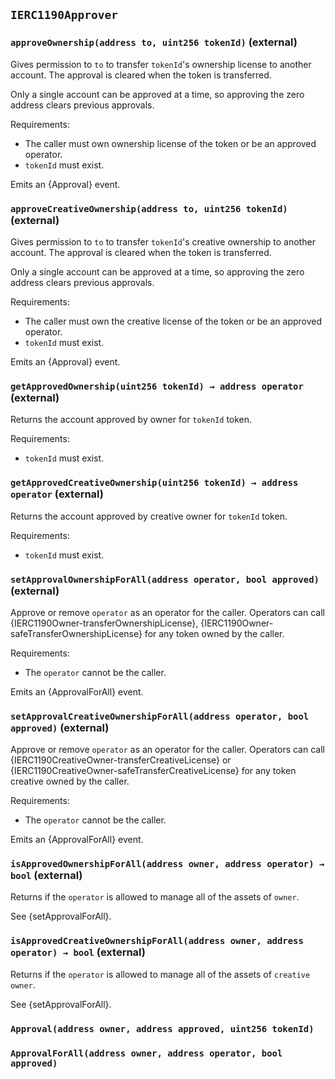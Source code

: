 ## `IERC1190Approver`






### `approveOwnership(address to, uint256 tokenId)` (external)



Gives permission to `to` to transfer `tokenId`'s ownership license to another account.
The approval is cleared when the token is transferred.

Only a single account can be approved at a time, so approving the zero address clears previous approvals.

Requirements:

- The caller must own ownership license of the token or be an approved operator.
- `tokenId` must exist.

Emits an {Approval} event.

### `approveCreativeOwnership(address to, uint256 tokenId)` (external)



Gives permission to `to` to transfer `tokenId`'s creative ownership to another account.
The approval is cleared when the token is transferred.

Only a single account can be approved at a time, so approving the zero address clears previous approvals.

Requirements:

- The caller must own the creative license of the token or be an approved operator.
- `tokenId` must exist.

Emits an {Approval} event.

### `getApprovedOwnership(uint256 tokenId) → address operator` (external)



Returns the account approved by owner for `tokenId` token.

Requirements:

- `tokenId` must exist.

### `getApprovedCreativeOwnership(uint256 tokenId) → address operator` (external)



Returns the account approved by creative owner for `tokenId` token.

Requirements:

- `tokenId` must exist.

### `setApprovalOwnershipForAll(address operator, bool approved)` (external)



Approve or remove `operator` as an operator for the caller.
Operators can call {IERC1190Owner-transferOwnershipLicense},
{IERC1190Owner-safeTransferOwnershipLicense} for any token
owned by the caller.

Requirements:

- The `operator` cannot be the caller.

Emits an {ApprovalForAll} event.

### `setApprovalCreativeOwnershipForAll(address operator, bool approved)` (external)



Approve or remove `operator` as an operator for the caller.
Operators can call {IERC1190CreativeOwner-transferCreativeLicense}
or {IERC1190CreativeOwner-safeTransferCreativeLicense} for any token
creative owned by the caller.

Requirements:

- The `operator` cannot be the caller.

Emits an {ApprovalForAll} event.

### `isApprovedOwnershipForAll(address owner, address operator) → bool` (external)



Returns if the `operator` is allowed to manage all of the assets of `owner`.

See {setApprovalForAll}.

### `isApprovedCreativeOwnershipForAll(address owner, address operator) → bool` (external)



Returns if the `operator` is allowed to manage all of the assets of `creative owner`.

See {setApprovalForAll}.


### `Approval(address owner, address approved, uint256 tokenId)`





### `ApprovalForAll(address owner, address operator, bool approved)`







